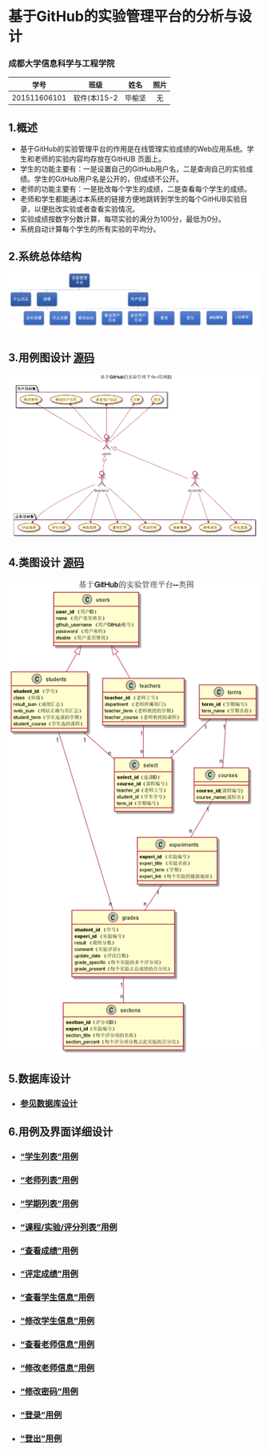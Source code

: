 ﻿<!-- markdownlint-disable MD033-->
<!-- 禁止MD033类型的警告 https://www.npmjs.com/package/markdownlint -->

# 基于GitHub的实验管理平台的分析与设计

### 成都大学信息科学与工程学院

|学号|班级|姓名|照片|
|:-------:|:-------------: | :----------:|:---:|
|201511606101|软件(本)15-2|毕榆坚|无|

## 1.概述
- 基于GitHub的实验管理平台的作用是在线管理实验成绩的Web应用系统。学生和老师的实验内容均存放在GitHUB
页面上。
- 学生的功能主要有：一是设置自己的GitHub用户名，二是查询自己的实验成绩。学生的GitHub用户名是公开的，但成绩不公开。
- 老师的功能主要有：一是批改每个学生的成绩，二是查看每个学生的成绩。
- 老师和学生都能通过本系统的链接方便地跳转到学生的每个GitHUB实验目录，以便批改实验或者查看实验情况。
- 实验成绩按数字分数计算，每项实验的满分为100分，最低为0分。
- 系统自动计算每个学生的所有实验的平均分。

## 2.系统总体结构
![](images/structure.png)

## 3.用例图设计 [源码](src/usercase.puml)
![](images/usercase.png)

## 4.类图设计 [源码](src/class.puml)
![](images/class.png)

## 5.数据库设计
- ### [参见数据库设计](数据库设计.md)

## 6.用例及界面详细设计
- ### [“学生列表”用例](user/“学生列表”用例.md)
- ### [“老师列表”用例](user/“老师列表”用例.md)
- ### [“学期列表”用例](user/“学期列表”用例.md)
- ### [“课程/实验/评分列表”用例](user/“课程列表”用例.md)
- ### [“查看成绩”用例](user/“查看成绩”用例.md)
- ### [“评定成绩”用例](user/“评定成绩”用例.md)
- ### [“查看学生信息”用例](user/“查看用户信息”用例.md)
- ### [“修改学生信息”用例](user/“修改用户信息”用例.md)
- ### [“查看老师信息”用例](user/“查看用户信息”用例.md)
- ### [“修改老师信息”用例](user/“修改用户信息”用例.md)
- ### [“修改密码”用例](user/“修改密码”用例.md)
- ### [“登录”用例](user/“老师列表”用例.md)
- ### [“登出”用例](user/“登出”用例.md)
